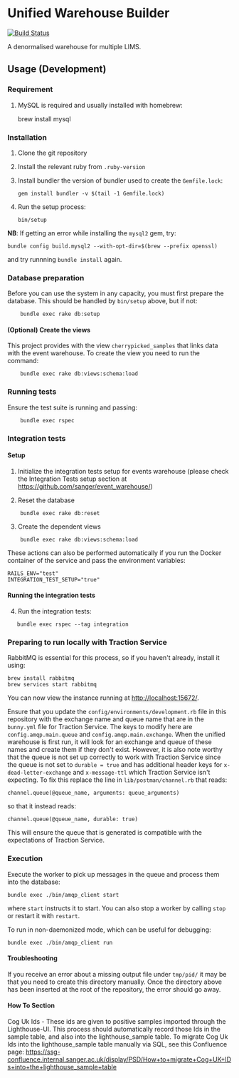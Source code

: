 # Unified Warehouse Builder

[![Build Status](https://travis-ci.org/sanger/unified_warehouse.svg?branch=develop)](https://travis-ci.org/sanger/unified_warehouse)

A denormalised warehouse for multiple LIMS.

## Usage (Development)

### Requirement

1. MySQL is required and usually installed with homebrew:

    brew install mysql

### Installation

1. Clone the git repository
1. Install the relevant ruby from `.ruby-version`
1. Install bundler the version of bundler used to create the `Gemfile.lock`:

       gem install bundler -v $(tail -1 Gemfile.lock)

1. Run the setup process:

       bin/setup

__NB__: If getting an error while installing the `mysql2` gem, try:

    bundle config build.mysql2 --with-opt-dir=$(brew --prefix openssl)

and try runnning `bundle install` again.

### Database preparation

Before you can use the system in any capacity, you must first prepare the database.
This should be handled by `bin/setup` above, but if not:
```
    bundle exec rake db:setup
```

#### (Optional) Create the views

This project provides with the view ```cherrypicked_samples``` that links data with
the event warehouse. To create the view you need to run the command:
```
    bundle exec rake db:views:schema:load
```

### Running tests

Ensure the test suite is running and passing:
```
    bundle exec rspec
```
### Integration tests

#### Setup
1. Initialize the integration tests setup for events warehouse (please check the
Integration Tests setup section at <https://github.com/sanger/event_warehouse/>)

2. Reset the database
```
    bundle exec rake db:reset
```

3. Create the dependent views
```
    bundle exec rake db:views:schema:load
```

These actions can also be performed automatically if you run the Docker container of the service
and pass the environment variables:
```
RAILS_ENV="test"
INTEGRATION_TEST_SETUP="true"
```


#### Running the integration tests
4. Run the integration tests:
```
   bundle exec rspec --tag integration
```

### Preparing to run locally with Traction Service

RabbitMQ is essential for this process, so if you haven't already, install it using:

    brew install rabbitmq
    brew services start rabbitmq

You can now view the instance running at [http://localhost:15672/](http://localhost:15672/).

Ensure that you update the `config/environments/development.rb` file in this repository with the exchange name and queue name that are in the `bunny.yml` file for Traction Service.
The keys to modify here are `config.amqp.main.queue` and `config.amqp.main.exchange`.
When the unified warehouse is first run, it will look for an exchange and queue of these names and create them if they don't exist.
However, it is also note worthy that the queue is not set up correctly to work with Traction Service since the queue is not set to `durable = true` and has additional header keys for `x-dead-letter-exchange` and `x-message-ttl` which Traction Service isn't expecting.
To fix this replace the line in `lib/postman/channel.rb` that reads:

    channel.queue(@queue_name, arguments: queue_arguments)

so that it instead reads:

    channel.queue(@queue_name, durable: true)

This will ensure the queue that is generated is compatible with the expectations of Traction Service.

### Execution

Execute the worker to pick up messages in the queue and process them into the
database:

    bundle exec ./bin/amqp_client start

where `start` instructs it to start. You can also stop a worker by calling `stop`
or restart it with `restart`.

To run in non-daemonized mode, which can be useful for debugging:

    bundle exec ./bin/amqp_client run

#### Troubleshooting

If you receive an error about a missing output file under `tmp/pid/` it may be that you need to create this directory manually.
Once the directory above has been inserted at the root of the repository, the error should go away.

#### How To Section

Cog Uk Ids - These ids are given to positive samples imported through the Lighthouse-UI. This process should automatically record those Ids in the sample table, and also into the lighthouse_sample table.
To migrate Cog Uk Ids into the lighthouse_sample table manually via SQL, see this Confluence page:
https://ssg-confluence.internal.sanger.ac.uk/display/PSD/How+to+migrate+Cog+UK+IDs+into+the+lighthouse_sample+table
